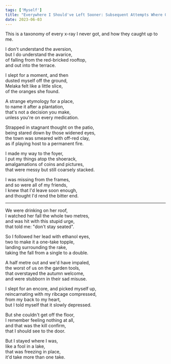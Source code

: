 ```yaml
---
tags: ['Myself']
title: "Everywhere I Should've Left Sooner: Subsequent Attempts Where Quitting Was Preferable"
date: 2023-06-03
---
```


This is a taxonomy of every x-ray I never got, and how they caught up to me.

I don't understand the aversion,  
but I do understand the avarice,  
of falling from the red-bricked rooftop,  
and out into the terrace.

I slept for a moment, and then  
dusted myself off the ground,  
Melaka felt like a little slice,  
of the oranges she found.

A strange etymology for a place,  
to name it after a plantation,  
that's not a decision you make,  
unless you're on every medication.

Strapped in stagnant thought on the patio,  
being stared down by those widened eyes,  
the town was smeared with off-red clay,  
as if playing host to a permanent fire.

I made my way to the foyer,  
I put my things atop the shoerack,  
amalgamations of coins and pictures,  
that were messy but still coarsely stacked.

I was missing from the frames,  
and so were all of my friends,  
I knew that I'd leave soon enough,  
and thought I'd rend the bitter end.

---

We were drinking on her roof,  
I watched her fall the whole two metres,  
and was hit with this stupid urge,  
that told me: "don't stay seated".

So I followed her lead with ethanol eyes,  
two to make it a one-take topple,  
landing surrounding the rake,  
taking the fall from a single to a double.

A half metre out and we'd have impaled,  
the worst of us on the garden tools,  
that overstayed the autumn welcome,  
and were stubborn in their sad misuse.

I slept for an encore, and picked myself up,  
reincarnating with my ribcage compressed,  
from my back to my heart,  
but I told myself that it slowly depressed.

But she couldn't get off the floor,  
I remember feeling nothing at all,  
and that was the kill confirm,  
that I should see to the door.

But I stayed where I was,  
like a fool in a lake,  
that was freezing in place,  
it'd take more than one take.
